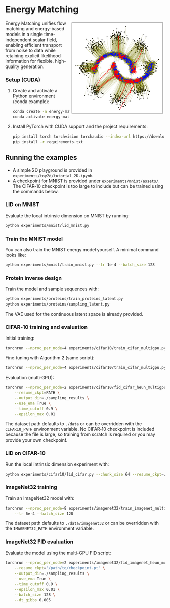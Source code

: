 # Energy Matching
<img align="right" src="EM_2D.png" width="300" alt="Energy Matching Illustration" />
Energy Matching unifies flow matching and energy-based models in a single time-independent scalar field, enabling efficient transport from noise to data while retaining explicit likelihood information for flexible, high-quality generation.

### Setup (CUDA)
1. Create and activate a Python environment (conda example):
   ```bash
   conda create -n energy-matching python=3.10 -y
   conda activate energy-matching
   ```
2. Install PyTorch with CUDA support and the project requirements:
   ```bash
   pip install torch torchvision torchaudio --index-url https://download.pytorch.org/whl/cu118
   pip install -r requirements.txt
   ```

## Running the examples
- A simple 2D playground is provided in `experiments/toy2d/tutorial_2D.ipynb`.
- A checkpoint for MNIST is provided under `experiments/mnist/assets/`. The CIFAR‑10 checkpoint is too large to include but can be trained using the commands below.

### LID on MNIST
Evaluate the local intrinsic dimension on MNIST by running:
```bash
python experiments/mnist/lid_mnist.py
```

### Train the MNIST model
You can also train the MNIST energy model yourself. A minimal command looks like:
```bash
python experiments/mnist/train_mnist.py --lr 1e-4 --batch_size 128
```

### Protein inverse design
Train the model and sample sequences with:
```bash
python experiments/proteins/train_proteins_latent.py
python experiments/proteins/sampling_latent.py
```
The VAE used for the continuous latent space is already provided.

### CIFAR‑10 training and evaluation
Initial training:
```bash
torchrun --nproc_per_node=4 experiments/cifar10/train_cifar_multigpu.py --lr 8e-4 --batch_size 128 --epsilon_max 0.0 --n_gibbs 0 --lambda_cd 0. --time_cutoff 1.0 --ema_decay 0.9999 --save_step 5000
```
Fine‑tuning with Algorithm 2 (same script):
```bash
torchrun --nproc_per_node=4 experiments/cifar10/train_cifar_multigpu.py --lr 8e-4 --batch_size 64 --resume_ckpt 'path_to_pretrained' --epsilon_max 0.01 --n_gibbs 201 --lambda_cd 1e-4 --time_cutoff 0.9 --ema_decay 0.999 --save_step 100 --dt_gibbs 0.01 --cd_loss_threshold 1.0 --split_negative=True
```
Evaluation (multi‑GPU):
```bash
torchrun --nproc_per_node=2 experiments/cifar10/fid_cifar_heun_multigpu.py \
    --resume_ckpt=PATH \
    --output_dir=./sampling_results \
    --use_ema True \
    --time_cutoff 0.9 \
    --epsilon_max 0.01
```
The dataset path defaults to `./data` or can be overridden with the
`CIFAR10_PATH` environment variable.
No CIFAR‑10 checkpoint is included because the file is large, so training from scratch is required or you may provide your own checkpoint.

### LID on CIFAR‑10
Run the local intrinsic dimension experiment with:
```bash
python experiments/cifar10/lid_cifar.py --chunk_size 64 --resume_ckpt=/path/to/checkpoint.pt --output_dir results_lid_merged --num_samples_test 1024 --num_samples_select 64 "$@"
```

### ImageNet32 training
Train an ImageNet32 model with:
```bash
torchrun --nproc_per_node=8 experiments/imagenet32/train_imagenet_multigpu.py \
    --lr 6e-4 --batch_size 128
```
The dataset path defaults to `./data/imagenet32` or can be overridden with the
`IMAGENET32_PATH` environment variable.

### ImageNet32 FID evaluation
Evaluate the model using the multi-GPU FID script:
```bash
torchrun --nproc_per_node=2 experiments/imagenet32/fid_imagenet_heun_multigpu.py \
    --resume_ckpt='/path/to/checkpoint.pt' \
    --output_dir=./sampling_results \
    --use_ema True \
    --time_cutoff 0.9 \
    --epsilon_max 0.01 \
    --batch_size 128 \
    --dt_gibbs 0.005
```
